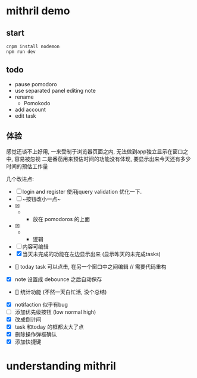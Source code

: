 # mithril demo

## start

```shell
cnpm install nodemon
npm run dev
```

## todo
- pause pomodoro
- use separated panel editing note
- rename
    - Pomokodo
- add account
- edit task

## 体验

感觉还谈不上好用, 一来受制于浏览器页面之内, 无法做到app独立显示在窗口之中, 容易被忽视
二是番茄用来预估时间的功能没有体现, 要显示出来今天还有多少时间的预估工作量

几个改进点:

- [ ] login and register 使用jquery validation 优化一下.
- [ ] ~按钮改小一点~
- [x] + - 放在 pomodoros 的上面
- [x] + - 逻辑 
- [ ] 内容可编辑
- [x] 当天未完成的功能在左边显示出来 (显示昨天的未完成tasks)
- [] today task 可以点击, 在另一个窗口中之间编辑 // 需要代码重构
- [x] note 设置成 debounce 之后自动保存
- [] 统计功能 (不然一天白忙活, 没个总结)
- [x] notifaction 似乎有bug
- [ ] 添加优先级按钮 (low normal high)
- [x] 改成倒计间
- [x] task 和today 的框都太大了点
- [x] 删除操作弹框确认
- [x] 添加快捷键

# understanding mithril
